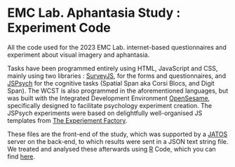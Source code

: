 # EMC Lab. Aphantasia Study : Experiment Code

All the code used for the 2023 EMC Lab. internet-based questionnaires and experiment about visual imagery and aphantasia.

Tasks have been programmed entirely using HTML, JavaScript and CSS, mainly using two libraries : [SurveyJS](https://surveyjs.io/), for the forms and questionnaires, and [JSPsych](https://www.jspsych.org/7.3/) for the cognitive tasks (Spatial Span aka Corsi Blocs, and Digit Span). The WCST is also programmed in the aforementioned languages, but was built with the Integrated Development Environment [OpenSesame](https://osdoc.cogsci.nl/), specifically designed to facilitate psychology experiment creation. The JSPsych experiments were based on delightfully well-organised JS templates from [The Experiement Factory](https://expfactory.github.io/).

These files are the front-end of the study, which was supported by a [JATOS](https://www.jatos.org/) server on the back-end, to which results were sent in a JSON text string file. We treated and analysed these afterwards using [R](https://www.r-project.org/) Code, which you can find [here](https://github.com/m-delem/aphantasia_project).
